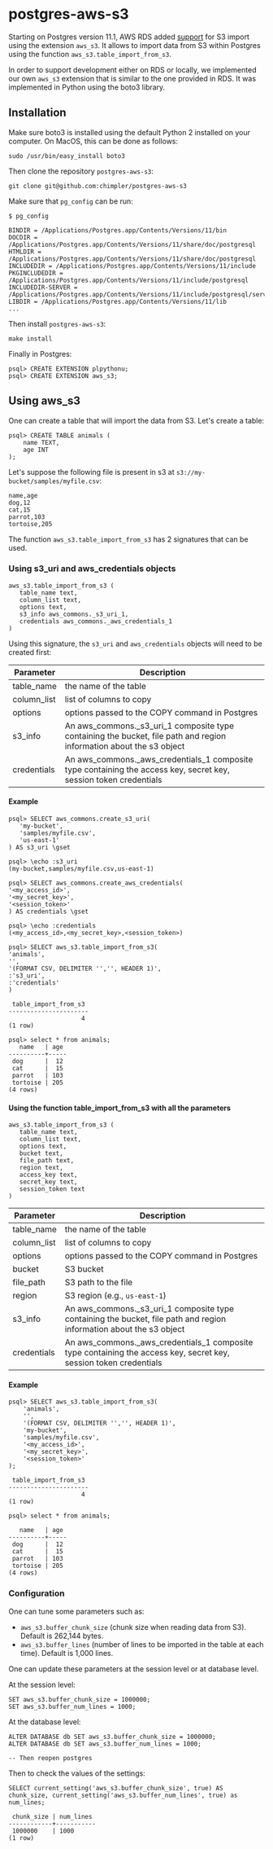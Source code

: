 # postgres-aws-s3

Starting on Postgres version 11.1, AWS RDS added [support](https://docs.aws.amazon.com/AmazonRDS/latest/UserGuide/USER_PostgreSQL.S3Import.html#USER_PostgreSQL.S3Import.FileFormats) for S3 import using the extension `aws_s3`.
It allows to import data from S3 within Postgres using the function `aws_s3.table_import_from_s3`.

In order to support development either on RDS or locally, we implemented our own `aws_s3` extension that is similar to
the one provided in RDS. It was implemented in Python using the boto3 library.

## Installation
Make sure boto3 is installed using the default Python 2 installed on your computer.
On MacOS, this can be done as follows:

    sudo /usr/bin/easy_install boto3

Then clone the repository `postgres-aws-s3`:

    git clone git@github.com:chimpler/postgres-aws-s3
    
Make sure that `pg_config` can be run:
```
$ pg_config 

BINDIR = /Applications/Postgres.app/Contents/Versions/11/bin
DOCDIR = /Applications/Postgres.app/Contents/Versions/11/share/doc/postgresql
HTMLDIR = /Applications/Postgres.app/Contents/Versions/11/share/doc/postgresql
INCLUDEDIR = /Applications/Postgres.app/Contents/Versions/11/include
PKGINCLUDEDIR = /Applications/Postgres.app/Contents/Versions/11/include/postgresql
INCLUDEDIR-SERVER = /Applications/Postgres.app/Contents/Versions/11/include/postgresql/server
LIBDIR = /Applications/Postgres.app/Contents/Versions/11/lib
...
```

Then install `postgres-aws-s3`:

    make install
    
Finally in Postgres:
```postgresql
psql> CREATE EXTENSION plpythonu;
psql> CREATE EXTENSION aws_s3;
``` 
    
## Using aws_s3

One can create a table that will import the data from S3. Let's create a table:
```postgresql
psql> CREATE TABLE animals (
    name TEXT,
    age INT
);
```

Let's suppose the following file is present in s3 at `s3://my-bucket/samples/myfile.csv`:
```csv
name,age
dog,12
cat,15
parrot,103
tortoise,205
```

The function `aws_s3.table_import_from_s3` has 2 signatures that can be used.

### Using s3_uri and aws_credentials objects

```postgresql
aws_s3.table_import_from_s3 (
   table_name text, 
   column_list text, 
   options text, 
   s3_info aws_commons._s3_uri_1,
   credentials aws_commons._aws_credentials_1
)
```

Using this signature, the `s3_uri` and `aws_credentials` objects will need to be created first:

Parameter | Description
----------|------------
table_name | the name of the table 
column_list | list of columns to copy
options | options passed to the COPY command in Postgres
s3_info | An aws_commons._s3_uri_1 composite type containing the bucket, file path and region information about the s3 object
credentials | An aws_commons._aws_credentials_1 composite type containing the access key, secret key, session token credentials

#### Example
```postgresql
psql> SELECT aws_commons.create_s3_uri(
   'my-bucket',
   'samples/myfile.csv',
   'us-east-1'
) AS s3_uri \gset

psql> \echo :s3_uri
(my-bucket,samples/myfile.csv,us-east-1)

psql> SELECT aws_commons.create_aws_credentials(
'<my_access_id>',
'<my_secret_key>',
'<session_token>'
) AS credentials \gset

psql> \echo :credentials
(<my_access_id>,<my_secret_key>,<session_token>)

psql> SELECT aws_s3.table_import_from_s3(
'animals',
'',
'(FORMAT CSV, DELIMITER '','', HEADER 1)',
:'s3_uri',
:'credentials'
)

 table_import_from_s3
----------------------
                    4
(1 row)

psql> select * from animals;
   name   | age
----------+-----
 dog      |  12
 cat      |  15
 parrot   | 103
 tortoise | 205
(4 rows)
```

#### Using the function table_import_from_s3 with all the parameters

```postgresql
aws_s3.table_import_from_s3 (
   table_name text, 
   column_list text, 
   options text, 
   bucket text, 
   file_path text, 
   region text, 
   access_key text, 
   secret_key text, 
   session_token text 
) 
```

Parameter | Description
----------|------------
table_name | the name of the table 
column_list | list of columns to copy
options | options passed to the COPY command in Postgres
bucket | S3 bucket
file_path | S3 path to the file
region | S3 region (e.g., `us-east-1`)
s3_info | An aws_commons._s3_uri_1 composite type containing the bucket, file path and region information about the s3 object
credentials | An aws_commons._aws_credentials_1 composite type containing the access key, secret key, session token credentials


#### Example
```postgresql
psql> SELECT aws_s3.table_import_from_s3(
    'animals',
    '',
    '(FORMAT CSV, DELIMITER '','', HEADER 1)',
    'my-bucket',
    'samples/myfile.csv',
    '<my_access_id>',
    '<my_secret_key>',
    '<session_token>'
);

 table_import_from_s3
----------------------
                    4
(1 row)

psql> select * from animals;

   name   | age
----------+-----
 dog      |  12
 cat      |  15
 parrot   | 103
 tortoise | 205
(4 rows)
```

### Configuration

One can tune some parameters such as:
* `aws_s3.buffer_chunk_size` (chunk size when reading data from S3). Default is 262,144 bytes.
* `aws_s3.buffer_lines` (number of lines to be imported in the table at each time). Default is 1,000 lines.

One can update these parameters at the session level or at database level.

At the session level:
```postgresql
SET aws_s3.buffer_chunk_size = 1000000;
SET aws_s3.buffer_num_lines = 1000;
```

At the database level:
```postgresql
ALTER DATABASE db SET aws_s3.buffer_chunk_size = 1000000;
ALTER DATABASE db SET aws_s3.buffer_num_lines = 1000;

-- Then reopen postgres
```

Then to check the values of the settings:
```postgresql
SELECT current_setting('aws_s3.buffer_chunk_size', true) AS chunk_size, current_setting('aws_s3.buffer_num_lines', true) as num_lines;

 chunk_size | num_lines
------------+-----------
 1000000    | 1000
(1 row)
```
